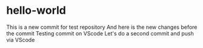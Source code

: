 # hello-world
This is a new commit for test repository
And here is the new changes before the commit
Testing commit on VScode
Let's do a second commit and push via VScode